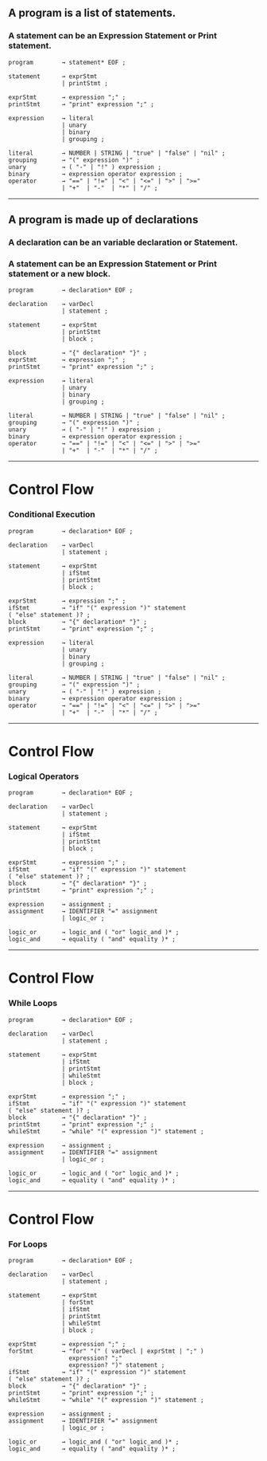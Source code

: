 ## A program is a list of statements.

### A statement can be an Expression Statement or Print statement.

```
program        → statement* EOF ;

statement      → exprStmt
               | printStmt ;

exprStmt       → expression ";" ;
printStmt      → "print" expression ";" ;

expression     → literal
               | unary
               | binary
               | grouping ;

literal        → NUMBER | STRING | "true" | "false" | "nil" ;
grouping       → "(" expression ")" ;
unary          → ( "-" | "!" ) expression ;
binary         → expression operator expression ;
operator       → "==" | "!=" | "<" | "<=" | ">" | ">="
               | "+"  | "-"  | "*" | "/" ;
```

---------------------------------------------------------------------------------

## A program is made up of declarations

### A declaration can be an variable declaration or Statement.
### A statement can be an Expression Statement or Print statement or a new block.

```
program        → declaration* EOF ;

declaration    → varDecl
               | statement ;

statement      → exprStmt
               | printStmt 
               | block ;

block          → "{" declaration* "}" ;
exprStmt       → expression ";" ;
printStmt      → "print" expression ";" ;

expression     → literal
               | unary
               | binary
               | grouping ;

literal        → NUMBER | STRING | "true" | "false" | "nil" ;
grouping       → "(" expression ")" ;
unary          → ( "-" | "!" ) expression ;
binary         → expression operator expression ;
operator       → "==" | "!=" | "<" | "<=" | ">" | ">="
               | "+"  | "-"  | "*" | "/" ;
```


---------------------------------------------------------------------------------

# Control Flow
### Conditional Execution

```
program        → declaration* EOF ;

declaration    → varDecl
               | statement ;

statement      → exprStmt
               | ifStmt 
               | printStmt 
               | block ;

exprStmt       → expression ";" ;
ifStmt         → "if" "(" expression ")" statement
( "else" statement )? ;
block          → "{" declaration* "}" ;
printStmt      → "print" expression ";" ;

expression     → literal
               | unary
               | binary
               | grouping ;

literal        → NUMBER | STRING | "true" | "false" | "nil" ;
grouping       → "(" expression ")" ;
unary          → ( "-" | "!" ) expression ;
binary         → expression operator expression ;
operator       → "==" | "!=" | "<" | "<=" | ">" | ">="
               | "+"  | "-"  | "*" | "/" ;
```
---------------------------------------------------------------------------------

# Control Flow
### Logical Operators

```
program        → declaration* EOF ;

declaration    → varDecl
               | statement ;

statement      → exprStmt
               | ifStmt 
               | printStmt 
               | block ;

exprStmt       → expression ";" ;
ifStmt         → "if" "(" expression ")" statement
( "else" statement )? ;
block          → "{" declaration* "}" ;
printStmt      → "print" expression ";" ;

expression     → assignment ;
assignment     → IDENTIFIER "=" assignment
               | logic_or ;

logic_or       → logic_and ( "or" logic_and )* ;
logic_and      → equality ( "and" equality )* ;
```
---------------------------------------------------------------------------------

# Control Flow
### While Loops

```
program        → declaration* EOF ;

declaration    → varDecl
               | statement ;

statement      → exprStmt
               | ifStmt 
               | printStmt 
               | whileStmt 
               | block ;

exprStmt       → expression ";" ;
ifStmt         → "if" "(" expression ")" statement
( "else" statement )? ;
block          → "{" declaration* "}" ;
printStmt      → "print" expression ";" ;
whileStmt      → "while" "(" expression ")" statement ;

expression     → assignment ;
assignment     → IDENTIFIER "=" assignment
               | logic_or ;

logic_or       → logic_and ( "or" logic_and )* ;
logic_and      → equality ( "and" equality )* ;
```

---------------------------------------------------------------------------------

# Control Flow
### For Loops

```
program        → declaration* EOF ;

declaration    → varDecl
               | statement ;

statement      → exprStmt
               | forStmt
               | ifStmt 
               | printStmt 
               | whileStmt 
               | block ;

exprStmt       → expression ";" ;
forStmt        → "for" "(" ( varDecl | exprStmt | ";" )
                 expression? ";"
                 expression? ")" statement ;
ifStmt         → "if" "(" expression ")" statement
( "else" statement )? ;
block          → "{" declaration* "}" ;
printStmt      → "print" expression ";" ;
whileStmt      → "while" "(" expression ")" statement ;

expression     → assignment ;
assignment     → IDENTIFIER "=" assignment
               | logic_or ;

logic_or       → logic_and ( "or" logic_and )* ;
logic_and      → equality ( "and" equality )* ;
```
